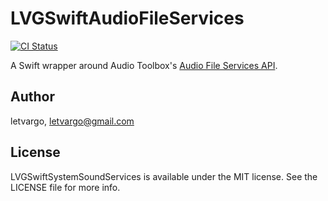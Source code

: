 # LVGSwiftAudioFileServices

[![CI Status](http://img.shields.io/travis/letvargo/LVGSwiftAudioFileServices.svg?style=flat)](https://travis-ci.org/letvargo/LVGSwiftSystemSoundServices)

A Swift wrapper around Audio Toolbox's [Audio File Services API](https://developer.apple.com/library/mac/documentation/MusicAudio/Reference/AudioFileConvertRef/).

## Author

letvargo, letvargo@gmail.com

## License

LVGSwiftSystemSoundServices is available under the MIT license. See the LICENSE file for more info.
